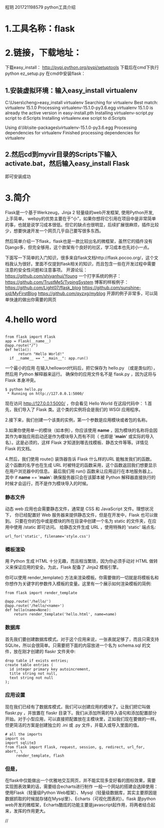 程玥 201721198579 python工具介绍
# 1.工具名称：flask
# 2.链接，下载地址：
下载easy_install：
http://pypi.python.org/pypi/setuptools
下载后在cmd下执行python ez_setup.py
在cmd中安装flask：
## 1.安装虚拟环境：输入easy_install virtualenv 
C:\Users\cheng>easy_install virtualenv
Searching for virtualenv
Best match: virtualenv 15.1.0
Processing virtualenv-15.1.0-py3.6.egg
virtualenv 15.1.0 is already the active version in easy-install.pth
Installing virtualenv-script.py script to d:Scripts
Installing virtualenv.exe script to d:Scripts

Using d:\lib\site-packages\virtualenv-15.1.0-py3.6.egg
Processing dependencies for virtualenv
Finished processing dependencies for virtualenv
## 2.然后cd到myvir目录的Scripts下输入activate.bat，然后输入easy_install Flask
即可安装成功
# 3.简介
Flask是一个基于Werkzeug，Jinja 2 轻量级的web开发框架, 使用Python开发, 上手简单。
webpy的优势主要在于“小”，如果你想将它引用在项目中是非常简单的事，也就是说学习成本很低。但它的缺点也很明显，后续扩展很麻烦，插件比较少，想要快速开发一个网页几乎自己要写很多东西。

然后简单介绍一下flask，flask也是一款比较出名的微框架，虽然它的插件没有Django多，但完全够用，这个款架有个良好的社区，学习成本也先对小一点。

下面写一下简单的入门知识，很多来自flask文档http://flask.pocoo.org/，这个文档我认为很好。里面不仅提到flask相关的知识，而且包含一些在开发过程中需要注意的安全性问题和注意事项。
开源论坛：https://github.com/shiyanhui/Young
一个打字系统的例子：https://github.com/TrustMe5/TypingSystem
博客的样板例子：https://github.com/Light07/flask_blog
https://github.com/sunshine-sjd/MyFirstBlog
https://github.com/qyzxg/myblog
开源的例子非常多，可以简单快速的做出你需要的网页
# 4.hello word

```

from flask import Flask 
app = Flask(__name__) 
@app.route("/") 
def hello(): 
      return "Hello World!" 
  if __name__ == "__main__": app.run()
```

一个最小的应用
在输入helloword代码后，把它保存为 hello.py （或是类似的），然后用 Python 解释器来运行。 确保你的应用文件名不是 flask.py ，因为这将与 Flask 本身冲突。

```
$ python hello.py
 * Running on http://127.0.0.1:5000/
```
现在访问 http://127.0.0.1:5000/ ，你会看见 Hello World 
在这段代码中：
1.首先，我们导入了 Flask 类。这个类的实例将会是我们的 WSGI 应用程序。

2.接下来，我们创建一个该类的实例，第一个参数是应用模块或者包的名称。 

3.如果你使用单一的模块（如本例），你应该使用 __name__ ，因为模块的名称将会因其作为单独应用启动还是作为模块导入而有不同（ 也即是 '__main__' 或实际的导入名）。这是必须的，这样 Flask 才知道到哪去找模板、静态文件等等。详情见 Flask 的文档。

4.然后，我们使用 route() 装饰器告诉 Flask 什么样的URL 能触发我们的函数。
这个函数的名字也在生成 URL 时被特定的函数采用，这个函数返回我们想要显示在用户浏览器中的信息。
最后我们用 run() 函数来让应用运行在本地服务器上。 其中 if __name__ == '__main__': 确保服务器只会在该脚本被 Python 解释器直接执行的时候才会运行，而不是作为模块导入的时候。
### 静态文件
动态 web 应用也会需要静态文件，通常是 CSS 和 JavaScript 文件。理想状况下， 你已经配置好 Web 服务器来提供静态文件，但是在开发中，Flask 也可以做到。 只要在你的包中或是模块的所在目录中创建一个名为 static 的文件夹，在应用中使用 /static 即可访问。
给静态文件生成 URL ，使用特殊的 'static' 端点名:

```
url_for('static', filename='style.css')
```
### 模板渲染
用 Python 生成 HTML 十分无趣，而且相当繁琐，因为你必须手动对 HTML 做转义来保证应用的安全。为此，Flask 配备了 Jinja2 模板引擎。

你可以使用 render_template() 方法来渲染模板。你需要做的一切就是将模板名和你想作为关键字的参数传入模板的变量。这里有一个展示如何渲染模板的简例:

```
from flask import render_template

@app.route('/hello/')
@app.route('/hello/<name>')
def hello(name=None):
    return render_template('hello.html', name=name)
```

### 数据库
首先我们要创建数据库模式。对于这个应用来说，一张表就足够了，而且只需支持 SQLite，所以会很简单。只需要把下面的内容放进一个名为 schema.sql 的文件，放在刚才创建的 flaskr 文件夹中:

```
drop table if exists entries;
create table entries (
  id integer primary key autoincrement,
  title string not null,
  text string not null
);
```
### 应用设置
现在我们已经有了数据库模式，我们可以创建应用的模块了。让我们把它叫做 flaskr.py ，并放置在 flaskr 目录下。我们从添加所需的导入语句和添加配置部分开始。对于小型应用，可以直接把配置放在主模块里，正如我们现在要做的一样。但更简洁的方案是创建独立的 .ini 或 .py 文件，并载入或导入里面的值。

```
# all the imports
import os
import sqlite3
from flask import Flask, request, session, g, redirect, url_for, abort, \
     render_template, flash
```
### 但是，
在flask中仅能做出一个优雅地交互网页，并不能实现多变好看的图标效果，需要实现图表效果的话，需要结合echarts进行制作
一般一个网站的搭建会选择使用：使用Flask（轻量级Python Web框架）、Mysql（轻量级数据库，其实主要原因是数据抓取的时候就存储在Mysql里）、Echarts（可视化图表的）。flask 是python web开发的微框架，Echarts酷炫的功能主要是javascript起作用，将两者结合起来，发挥的作用更大。


//